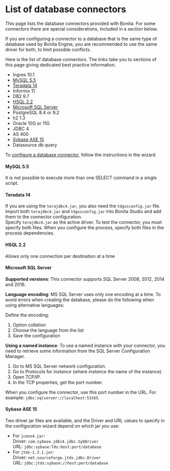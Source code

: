 # List of database connectors

This page lists the database connectors provided with Bonita. For some connectors there are special considerations, included in a section below.

If you are configuring a connector to a database that is the same type of database used by Bonita Engine, you are recommended to use the same driver for both, to limit possible conflicts.

Here is the list of database connectors. The links take you to sections of this page giving dedicated best practice information.

* Ingres 10.1
* [MySQL 5.5](#mysql)
* [Teradata 14](#teradata)
* Informix 11
* DB2 9.7
* [HSQL 2.2](#hsql)
* [Microsoft SQL Server](#mssql)
* PostgreSQL 8.4 or 9.2
* h2 1.3
* Oracle 10G or 11G
* JDBC 4
* AS 400
* [Sybase ASE 15](#sysbase)
* Datasource db query

To [configure a database connector](database-connector-configuration.md), follow the instructions in the wizard.

<a id="mysql"/>

#### MySQL 5.5

It is not possible to execute more than one SELECT command in a single script.

<a id="teradata"/>

#### Teradata 14

If you are using the `terajdbc4.jar`, you also need the `tdgssconfig.jar` file.  
Import both `terajdbc4.jar` and `tdgssconfig.jar` into Bonita Studio and add them to the connector configuration.  
Specify `terajdbc4.jar` as the active driver. To test the connector, you must specify both files. When you configure the process, specify both files in the process dependencies.

<a id="hsql"/>

#### HSQL 2.2

Allows only one connection per destination at a time

<a id="mssql"/>

#### Microsoft SQL Server


**Supported versions**: This connector supports SQL Server 2008, 2012, 2014 and 2016.

**Language encoding**: MS SQL Server uses only one encoding at a time. To avoid errors when creating the database, please do the following when using alternative languages:

Define the encoding:

1. Option collation
2. Choose the language from the list
3. Save the configuration

**Using a named instance**: To use a named instance with your connector, you need to retrieve some information from the SQL Server Configuration Manager.

1. Go to MS SQL Server network configuration.
2. Go to Protocols for _instance_ (where _instance_ the name of the instance).
3. Open TCP/IP.
4. In the TCP properties, get the port number.

When you configure the connector, use this port number in the URL. For example: `jdbc:sqlserver://localhost:53165`.

<a id="sysbase"/>

#### Sybase ASE 15

Two driver jar files are available, and the Driver and URL values to specify in the configuration wizard depend on which jar you use:

* For `jconn4.jar`:  
Driver: `com.sybase.jdbc4.jdbc.SybDriver`  
URL: `jdbc:sybase:Tds:`_`host:port/database`_
* For `jtds-1.3.1.jar`:  
Driver: `net.sourceforge.jtds.jdbc.Driver`  
URL: `jdbc:jtds:sybase://`_`host:port/database`_
